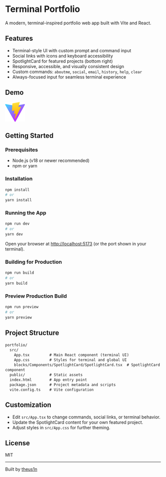 # Terminal Portfolio

A modern, terminal-inspired portfolio web app built with Vite and React.

## Features

- Terminal-style UI with custom prompt and command input
- Social links with icons and keyboard accessibility
- SpotlightCard for featured projects (bottom right)
- Responsive, accessible, and visually consistent design
- Custom commands: `aboutme`, `social`, `email`, `history`, `help`, `clear`
- Always-focused input for seamless terminal experience

## Demo

![screenshot](./portfolio/public/vite.svg)

## Getting Started

### Prerequisites
- Node.js (v18 or newer recommended)
- npm or yarn

### Installation

```bash
npm install
# or
yarn install
```

### Running the App

```bash
npm run dev
# or
yarn dev
```

Open your browser at [http://localhost:5173](http://localhost:5173) (or the port shown in your terminal).

### Building for Production

```bash
npm run build
# or
yarn build
```

### Preview Production Build

```bash
npm run preview
# or
yarn preview
```

## Project Structure

```
portfolio/
  src/
    App.tsx         # Main React component (terminal UI)
    App.css         # Styles for terminal and global UI
    blocks/Components/SpotlightCard/SpotlightCard.tsx  # SpotlightCard component
  public/           # Static assets
  index.html        # App entry point
  package.json      # Project metadata and scripts
  vite.config.ts    # Vite configuration
```

## Customization
- Edit `src/App.tsx` to change commands, social links, or terminal behavior.
- Update the SpotlightCard content for your own featured project.
- Adjust styles in `src/App.css` for further theming.

## License

MIT

---

Built by [theus1n](https://github.com/theus1n)
